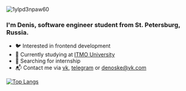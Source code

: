 ![1ylpd3npaw60](https://media.tenor.com/K4GIlCNuJu4AAAAC/mr-bean.gif)

 ### I'm Denis, software engineer student from St. Petersburg, Russia.
 
 * 🐦 Interested in frontend development
 * 📑 Currently studying at [ITMO University](https://itmo.ru/ru/)
 * 🐳 Searching for internship
 * 📬 Contact me via [vk](https://vk.com/denoske), [telegram](https://t.me/Denoske) or <denoske@vk.com>
 
 [![Top Langs](https://github-readme-stats.vercel.app/api/top-langs/?username=denoske&layout=compact)](https://github.com/anuraghazra/github-readme-stats)
